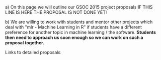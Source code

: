a) On this page we will outline our GSOC 2015 project proposals
IF THIS LINE IS HERE THE PROPOSAL IS NOT DONE YET!

b) We are willing to work with students and mentor other projects which deal with
"mlr - Machine Learning in R" if students have a different preference for another topic in machine learning / the software.
**Students then need to approach us soon enough so we can work on such a proposal together.**

Links to detailed proposals:
